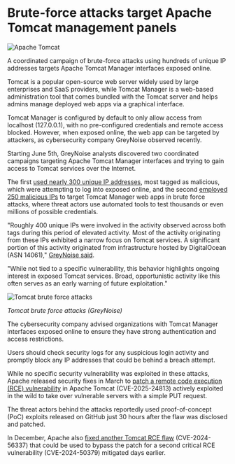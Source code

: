 # Brute-force attacks target Apache Tomcat management panels

![Apache Tomcat](https://www.bleepstatic.com/content/hl-images/2025/06/11/Apache-Tomcat.jpeg)

A coordinated campaign of brute-force attacks using hundreds of unique IP addresses targets Apache Tomcat Manager interfaces exposed online.

Tomcat is a popular open-source web server widely used by large enterprises and SaaS providers, while Tomcat Manager is a web-based administration tool that comes bundled with the Tomcat server and helps admins manage deployed web apps via a graphical interface.

Tomcat Manager is configured by default to only allow access from localhost (127.0.0.1), with no pre-configured credentials and remote access blocked. However, when exposed online, the web app can be targeted by attackers, as cybersecurity company GreyNoise observed recently.

Starting June 5th, GreyNoise analysts discovered two coordinated campaigns targeting Apache Tomcat Manager interfaces and trying to gain access to Tomcat services over the Internet.

The first [used nearly 300 unique IP addresses](https://viz.greynoise.io/tags/tomcat-manager-login-attempt?days=1), most tagged as malicious, which were attempting to log into exposed online, and the second [employed 250 malicious IPs](https://viz.greynoise.io/tags/tomcat-manager-brute-force-attempt?days=1) to target Tomcat Manager web apps in brute force attacks, where threat actors use automated tools to test thousands or even millions of possible credentials.

"Roughly 400 unique IPs were involved in the activity observed across both tags during this period of elevated activity. Most of the activity originating from these IPs exhibited a narrow focus on Tomcat services. A significant portion of this activity originated from infrastructure hosted by DigitalOcean (ASN 14061)," [GreyNoise said](https://www.greynoise.io/blog/coordinated-brute-force-activity-targeting-apache-tomcat-manager).

"While not tied to a specific vulnerability, this behavior highlights ongoing interest in exposed Tomcat services. Broad, opportunistic activity like this often serves as an early warning of future exploitation."

![Tomcat brute force attacks](https://www.bleepstatic.com/images/news/u/1109292/2025/Tomcat_brute_force_attacks.png)

_Tomcat brute force attacks (GreyNoise)_

The cybersecurity company advised organizations with Tomcat Manager interfaces exposed online to ensure they have strong authentication and access restrictions.

Users should check security logs for any suspicious login activity and promptly block any IP addresses that could be behind a breach attempt.

While no specific security vulnerability was exploited in these attacks, Apache released security fixes in March to [patch a remote code execution (RCE) vulnerability](https://www.bleepingcomputer.com/news/security/critical-rce-flaw-in-apache-tomcat-actively-exploited-in-attacks/) in Apache Tomcat (CVE-2025-24813) actively exploited in the wild to take over vulnerable servers with a simple PUT request.

The threat actors behind the attacks reportedly used proof-of-concept (PoC) exploits released on GitHub just 30 hours after the flaw was disclosed and patched.

In December, Apache also [fixed another Tomcat RCE flaw](https://www.bleepingcomputer.com/news/security/apache-fixes-remote-code-execution-bypass-in-tomcat-web-server/) (CVE-2024-56337) that could be used to bypass the patch for a second critical RCE vulnerability (CVE-2024-50379) mitigated days earlier.